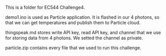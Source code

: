 This is a folder for EC544 Challenge4.

demo1.ino is used as Particle application. It is flashed in our 4 photons, so that we can get temperatures and publish them to Particle cloud.

thingspeak.md stores write API key, read API key, and channel that we use for storing data from 4 photons. We setted the channel as private.

particle.zip contains every file that we used to run this challenge.
